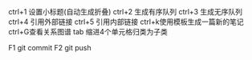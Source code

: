 
ctrl+1 设置小标题(自动生成折叠)
ctrl+2  生成有序队列
ctrl+3 生成无序队列
ctrl+4 引用外部链接
ctrl+5 引用内部链接
ctrl+k使用模板生成一篇新的笔记
ctrl+G查看关系图谱
tab  缩进4个单元格归类为子类



F1 git commit
F2 git push
